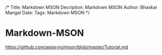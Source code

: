 /*
Title: Markdown MSON
Decription: Markdown MSON
Author: Bhaskar Mangal
Date: 
Tags: Markdown MSON
*/

# Markdown-MSON
https://github.com/apiaryio/mson/blob/master/Tutorial.md
